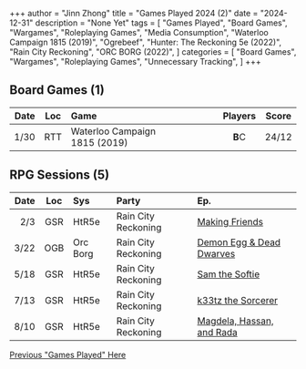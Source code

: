 +++ 
author = "Jinn Zhong" 
title = "Games Played 2024 (2)" 
date = "2024-12-31" 
description = "None Yet" 
tags = [
    "Games Played",
    "Board Games",
    "Wargames",
    "Roleplaying Games",
    "Media Consumption",
    "Waterloo Campaign 1815 (2019)",
    "Ogrebeef",
    "Hunter: The Reckoning 5e (2022)",
    "Rain City Reckoning",
    "ORC BORG (2022)",
]
categories = [
    "Board Games",
    "Wargames",
    "Roleplaying Games",
    "Unnecessary Tracking",
]
+++

## Board Games (1)
| Date | Loc | Game | Players | Score |
| ---: | :---: | :--- | :---: | :---: |
| 1/30 | RTT | Waterloo Campaign 1815 (2019) | **B**C | 24/12 |

## RPG Sessions (5)
| Date | Loc | Sys | Party | Ep. |
| ---: | :---: | :--- | :--- |:--- |
| 2/3 | GSR | HtR5e | Rain City Reckoning | [Making Friends](https://journal.jinnzhong.com/rcr-htr-e10-making-friends/) |
| 3/22 | OGB | Orc Borg | Rain City Reckoning | [Demon Egg & Dead Dwarves](https://journal.jinnzhong.com/rcr-orcborg-sp02-demon-egg-dead-dwarves/) |
| 5/18 | GSR | HtR5e | Rain City Reckoning | [Sam the Softie](https://journal.jinnzhong.com/rcr-htr-e11-sam-the-softie/) |
| 7/13 | GSR | HtR5e | Rain City Reckoning | [k33tz the Sorcerer](https://journal.jinnzhong.com/rcr-htr-e12-k33tz-the-sorcerer/) |
| 8/10 | GSR | HtR5e | Rain City Reckoning | [Magdela, Hassan, and Rada](https://journal.jinnzhong.com/rcr-htr-e13-magdela-hassan-and-rada/) |

[Previous "Games Played" Here](https://journal.jinnzhong.com/tags/games-played/)
